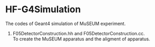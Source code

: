 # HF-G4Simulation
The codes of Geant4 simulation of MuSEUM experiment.

1. F05DetectorConstruction.hh and F05DetectorConstruction.cc. <br>
To create the MuSEUM apparatus and the aligment of apparatus.
